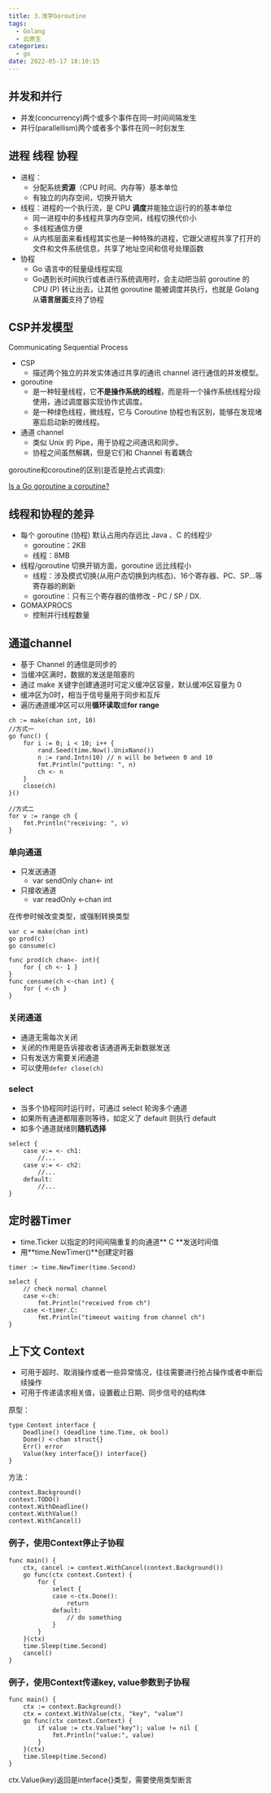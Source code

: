 ```yaml
---
title: 3.浅学Goroutine
tags:
  - Golang
  - 云原生
categories:
  - go
date: 2022-05-17 18:10:15
---
```

## 并发和并行
- 并发(concurrency)两个或多个事件在同一时间间隔发生
- 并行(parallellism)两个或者多个事件在同一时刻发生

## 进程 线程 协程
- 进程：
    - 分配系统**资源**（CPU 时间、内存等）基本单位
    - 有独立的内存空间，切换开销大
- 线程：进程的一个执行流，是 CPU **调度**并能独立运行的的基本单位
    - 同一进程中的多线程共享内存空间，线程切换代价小
    - 多线程通信方便
    - 从内核层面来看线程其实也是一种特殊的进程，它跟父进程共享了打开的文件和文件系统信息，共享了地址空间和信号处理函数
- 协程
    - Go 语言中的轻量级线程实现
    - Go遇到长时间执行或者进行系统调用时，会主动把当前 goroutine 的 CPU (P) 转让出去，让其他 goroutine 能被调度并执行，也就是 Golang 从**语言层面**支持了协程

## CSP并发模型
Communicating Sequential Process

- CSP
    - 描述两个独立的并发实体通过共享的通讯 channel 进行通信的并发模型。
- goroutine
    - 是一种轻量线程，它**不是操作系统的线程**，而是将一个操作系统线程分段使用，通过调度器实现协作式调度。
    - 是一种绿色线程，微线程，它与 Coroutine 协程也有区别，能够在发现堵塞后启动新的微线程。
- 通道 channel
    - 类似 Unix 的 Pipe，用于协程之间通讯和同步。
    - 协程之间虽然解耦，但是它们和 Channel 有着耦合

goroutine和coroutine的区别(是否是抢占式调度): 

[Is a Go goroutine a coroutine?](https://stackoverflow.com/questions/18058164/is-a-go-goroutine-a-coroutine)

## 线程和协程的差异
- 每个 goroutine (协程) 默认占用内存远比 Java 、C 的线程少
    - goroutine：2KB
    - 线程：8MB
- 线程/goroutine 切换开销方面，goroutine 远比线程小
    - 线程：涉及模式切换(从用户态切换到内核态)、16个寄存器、PC、SP...等寄存器的刷新
    - goroutine：只有三个寄存器的值修改 - PC / SP / DX.
- GOMAXPROCS
    - 控制并行线程数量

## 通道channel
- 基于 Channel 的通信是同步的
- 当缓冲区满时，数据的发送是阻塞的
- 通过 make 关键字创建通道时可定义缓冲区容量，默认缓冲区容量为 0
- 缓冲区为0时，相当于信号量用于同步和互斥
- 遍历通道缓冲区可以用**循环读取**或**for range**

``` golang
ch := make(chan int, 10)
//方式一
go func() {
    for i := 0; i < 10; i++ {
        rand.Seed(time.Now().UnixNano())
        n := rand.Intn(10) // n will be between 0 and 10
        fmt.Println("putting: ", n)
        ch <- n
    }
    close(ch)
}()

//方式二
for v := range ch {
    fmt.Println("receiving: ", v)
}
```

### 单向通道
- 只发送通道
    - var sendOnly chan<- int
- 只接收通道
    - var readOnly <-chan int

在传参时候改变类型，或强制转换类型

``` golang
var c = make(chan int)
go prod(c)
go consume(c)

func prod(ch chan<- int){
    for { ch <- 1 }
}
func consume(ch <-chan int) {
    for { <-ch }
}
```

### 关闭通道
- 通道无需每次关闭
- 关闭的作用是告诉接收者该通道再无新数据发送
- 只有发送方需要关闭通道
- 可以使用`defer close(ch)`

### select
- 当多个协程同时运行时，可通过 select 轮询多个通道
- 如果所有通道都阻塞则等待，如定义了 default 则执行 default
- 如多个通道就绪则**随机选择**

``` golang
select {
    case v:= <- ch1:
        //...
    case v:= <- ch2:
        //...
    default:
        //...
}
```

## 定时器Timer
- time.Ticker 以指定的时间间隔重复的向通道** C **发送时间值
- 用**time.NewTimer()**创建定时器
``` golang
timer := time.NewTimer(time.Second)

select {
    // check normal channel
    case <-ch:
        fmt.Println("received from ch")
    case <-timer.C:
        fmt.Println("timeout waiting from channel ch")
}
```

## **上下文 Context**
- 可用于超时、取消操作或者一些异常情况，往往需要进行抢占操作或者中断后续操作
- 可用于传递请求相关值，设置截止日期、同步信号的结构体

原型：
``` golang
type Context interface {
    Deadline() (deadline time.Time, ok bool)
    Done() <-chan struct{}
    Err() error
    Value(key interface{}) interface{}
}
```
方法：

``` golang
context.Background()
context.TODO()
context.WithDeadline()
context.WithValue()
context.WithCancel()
```

### 例子，使用Context停止子协程

``` golang
func main() {
    ctx, cancel := context.WithCancel(context.Background())
    go func(ctx context.Context) {
        for {
            select {
            case <-ctx.Done():
                return
            default:
                // do something
            }
        }
    }(ctx)
    time.Sleep(time.Second)
    cancel()
}
```

### 例子，使用Context传递key, value参数到子协程

``` golang
func main() {
    ctx := context.Background()
    ctx = context.WithValue(ctx, "key", "value")
    go func(ctx context.Context) {
        if value := ctx.Value("key"); value != nil {
            fmt.Println("value:", value)
        }
    }(ctx)
    time.Sleep(time.Second)
}
```
ctx.Value(key)返回是interface{}类型，需要使用类型断言
